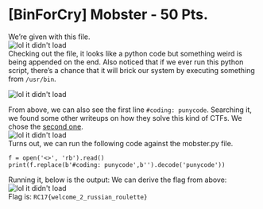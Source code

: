 # [BinForCry] Mobster - 50 Pts.

  
We’re given with this file.  
![lol it didn't load](https://altelus1.github.io/writeups/ctf/rootcon17quals/images/mobster_1.png)  
Checking out the file, it looks like a python code but something weird is being appended on the end. Also noticed that if we ever run this python script, there’s a chance that it will brick our system by executing something from `/usr/bin`.  

![lol it didn't load](https://altelus1.github.io/writeups/ctf/rootcon17quals/images/mobster_2.png)  

From above, we can also see the first line `#coding: punycode`. Searching it, we found some other writeups on how they solve this kind of CTFs. We chose the [second one](https://medium.com/@0xMr_Robot/downunder-ctf-2023-reverse-engineering-challenges-205fc71e84ab).  
![lol it didn't load](https://altelus1.github.io/writeups/ctf/rootcon17quals/images/mobster_3.png)  
Turns out, we can run the following code against the mobster.py file.  

```
f = open('<>', 'rb').read()
print(f.replace(b'#coding: punycode',b'').decode('punycode'))
```

  
Running it, below is the output: We can derive the flag from above:  
![lol it didn't load](https://altelus1.github.io/writeups/ctf/rootcon17quals/images/mobster_4.png)  
Flag is: `RC17{welcome_2_russian_roulette}`